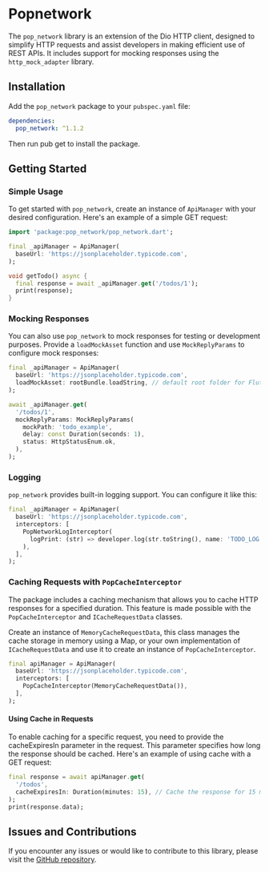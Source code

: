 # Popnetwork

The `pop_network` library is an extension of the Dio HTTP client, designed to simplify HTTP requests and assist developers in making efficient use of REST APIs. It includes support for mocking responses using the `http_mock_adapter` library.

## Installation

Add the `pop_network` package to your `pubspec.yaml` file:

```yaml
dependencies:
  pop_network: ^1.1.2
```

Then run pub get to install the package.

## Getting Started

### Simple Usage

To get started with `pop_network`, create an instance of `ApiManager` with your desired configuration. Here's an example of a simple GET request:

```dart
import 'package:pop_network/pop_network.dart';

final _apiManager = ApiManager(
  baseUrl: 'https://jsonplaceholder.typicode.com',
);

void getTodo() async {
  final response = await _apiManager.get('/todos/1');
  print(response);
}
```

### Mocking Responses

You can also use `pop_network` to mock responses for testing or development purposes. Provide a `loadMockAsset` function and use `MockReplyParams` to configure mock responses:

```dart
final _apiManager = ApiManager(
  baseUrl: 'https://jsonplaceholder.typicode.com',
  loadMockAsset: rootBundle.loadString, // default root folder for Flutter
);

await _apiManager.get(
  '/todos/1',
  mockReplyParams: MockReplyParams(
    mockPath: 'todo_example',
    delay: const Duration(seconds: 1),
    status: HttpStatusEnum.ok,
  ),
);
```

### Logging
`pop_network` provides built-in logging support. You can configure it like this:

```dart
final _apiManager = ApiManager(
  baseUrl: 'https://jsonplaceholder.typicode.com',
  interceptors: [
    PopNetworkLogInterceptor(
      logPrint: (str) => developer.log(str.toString(), name: 'TODO_LOG'),
    ),
  ],
);
```

### Caching Requests with `PopCacheInterceptor`

The package includes a caching mechanism that allows you to cache HTTP responses for a specified duration. This feature is made possible with the `PopCacheInterceptor` and `ICacheRequestData` classes.

Create an instance of `MemoryCacheRequestData`, this class manages the cache storage in memory using a Map, or your own implementation of `ICacheRequestData` and use it to create an instance of `PopCacheInterceptor`.

```dart
final apiManager = ApiManager(
  baseUrl: 'https://jsonplaceholder.typicode.com',
  interceptors: [
    PopCacheInterceptor(MemoryCacheRequestData()),
  ],
);
```

#### Using Cache in Requests

To enable caching for a specific request, you need to provide the cacheExpiresIn parameter in the request. This parameter specifies how long the response should be cached. Here's an example of using cache with a GET request:

```dart
final response = await apiManager.get(
  '/todos',
  cacheExpiresIn: Duration(minutes: 15), // Cache the response for 15 minutes
);
print(response.data);
```

## Issues and Contributions

If you encounter any issues or would like to contribute to this library, please visit the [GitHub repository](https://github.com/PopcodeMobile/pop_network).
